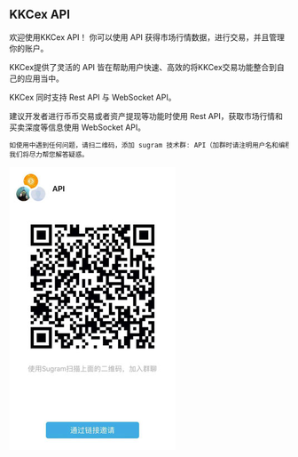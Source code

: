## KKCex API

欢迎使用KKCex API！ 你可以使用 API 获得市场行情数据，进行交易，并且管理你的账户。

KKCex提供了灵活的 API 皆在帮助用户快速、高效的将KKCex交易功能整合到自己的应用当中。

KKCex 同时支持 Rest API 与 WebSocket API。

建议开发者进行币币交易或者资产提现等功能时使用 Rest API，获取市场行情和买卖深度等信息使用 WebSocket API。

```js
如使用中遇到任何问题，请扫二维码，添加 sugram 技术群: API（加群时请注明用户名和编程语言），
我们将尽力帮您解答疑惑。

```
![Image](https://raw.githubusercontent.com/kkcex/api-docs/master/sugram.jpg)
